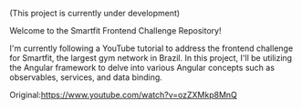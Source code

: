(This project is currently under development)


Welcome to the Smartfit Frontend Challenge Repository!


I'm currently following a YouTube tutorial to address the frontend challenge for Smartfit, the largest gym network in Brazil. In this project, I'll be utilizing the Angular framework to delve into various Angular concepts such as observables, services, and data binding. 


Original:https://www.youtube.com/watch?v=ozZXMkp8MnQ
